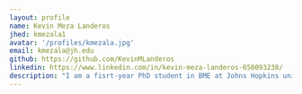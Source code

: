 ```yaml
---
layout: profile
name: Kevin Meza Landeros
jhed: kmezala1
avatar: '/profiles/kmezala.jpg'
email: kmezala@jh.edu
github: https://github.com/KevinMLanderos
linkedin: https://www.linkedin.com/in/kevin-meza-landeros-658093238/
description: "I am a fisrt-year PhD student in BME at Johns Hopkins university at Rachel Karchin's Lab. I work with omics data to unveil the immune tumor microenvironment. Apart from science I love exercising and watching series"
---
```

